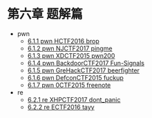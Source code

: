 # 第六章 题解篇

- pwn
  - [6.1.1 pwn HCTF2016 brop](./6.1.1_pwn_hctf2016_brop.md)
  - [6.1.2 pwn NJCTF2017 pingme](./6.1.2_pwn_njctf2017_pingme.md)
  - [6.1.3 pwn XDCTF2015 pwn200](./6.1.3_pwn_xdctf2015_pwn200.md)
  - [6.1.4 pwn BackdoorCTF2017 Fun-Signals](./6.1.4_pwn_backdoorctf2017_fun_signals.md)
  - [6.1.5 pwn GreHackCTF2017 beerfighter](./6.1.5_pwn_grehackctf2017_beerfighter.md)
  - [6.1.6 pwn DefconCTF2015 fuckup](./6.1.6_pwn_defconctf2015_fuckup.md)
  - [6.1.7 pwn 0CTF2015 freenote](./6.1.7_pwn_0ctf2015_freenote.md)
- re
  - [6.2.1 re XHPCTF2017 dont_panic](./6.2.1_re_xhpctf2017_dont_panic.md)
  - [6.2.2 re ECTF2016 tayy](./6.2.2_re_ectf2016_tayy.md)
